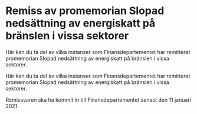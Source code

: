 # Remiss av promemorian Slopad nedsättning av energiskatt på bränslen i vissa sektorer

Här kan du ta del av vilka instanser som Finansdepartementet har remitterat promemorian Slopad nedsättning av energiskatt på bränslen i vissa sektorer.

Här kan du ta del av vilka instanser som Finansdepartementet har remitterat promemorian Slopad nedsättning av energiskatt på bränslen i vissa sektorer.

Remissvaren ska ha kommit in till Finansdepartementet senast den 11 januari 2021.
